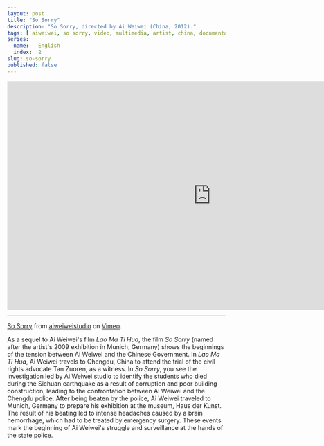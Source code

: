 ```yaml
---
layout: post
title: "So Sorry"
description: "So Sorry, directed by Ai Weiwei (China, 2012)."
tags: [ aiweiwei, so sorry, video, multimedia, artist, china, documentary ]
series:
  name:   English
  index:  2
slug: so-sorry
published: false
---
```


&#x20;<iframe src="http://player.vimeo.com/video/40648828" width="940" height="528" frameborder="0"> </iframe>

- - -

[So Sorry](https://vimeo.com/40648828) from [aiweiweistudio](https://vimeo.com/weiweiweb) on [Vimeo](http://vimeo.com).

As a sequel to Ai Weiwei's film *Lao Ma Ti Hua*, the film *So Sorry* (named after the artist's 2009 exhibition in Munich, Germany) shows the beginnings of the tension between Ai Weiwei and the Chinese Government. In *Lao Ma Ti Hua*, Ai Weiwei travels to Chengdu, China to attend the trial of the civil rights advocate Tan Zuoren, as a witness. In *So Sorry*, you see the investigation led by Ai Weiwei studio to identify the students who died during the Sichuan earthquake as a result of corruption and poor building construction, leading to the confrontation between Ai Weiwei and the Chengdu police. After being beaten by the police, Ai Weiwei traveled to Munich, Germany to prepare his exhibition at the museum, Haus der Kunst. The result of his beating led to intense headaches caused by a brain hemorrhage, which had to be treated by emergency surgery. These events mark the beginning of Ai Weiwei's struggle and surveillance at the hands of the state police.

